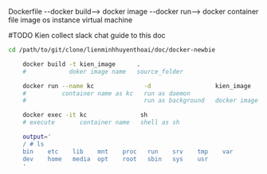Dockerfile --docker build--> docker image --docker run--> docker container
file                         image                        os instance
                                                          virtual machine

#TODO Kien collect slack chat guide to this doc

```bash 
cd /path/to/git/clone/lienminhhuyenthoai/doc/docker-newbie

    docker build -t kien_image      .
    #            doker image name   source_folder

    docker run --name kc              -d                  kien_image
    #          container name as kc   run as daemon
    #                                 run as background   docker image name

    docker exec -it kc               sh
    # execute       container name   shell as sh

    output='
    / # ls
    bin    etc    lib    mnt    proc   run    srv    tmp    var
    dev    home   media  opt    root   sbin   sys    usr
    '
